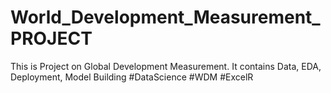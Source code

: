 # World_Development_Measurement_PROJECT
This is Project on Global Development Measurement. It contains Data, EDA, Deployment, Model Building  #DataScience #WDM #ExcelR 
